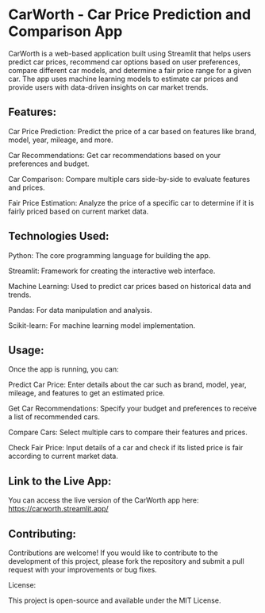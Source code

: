 # CarWorth - Car Price Prediction and Comparison App

CarWorth is a web-based application built using Streamlit that helps users predict car prices, recommend car options based on user preferences, compare different car models, and determine a fair price range for a given car. The app uses machine learning models to estimate car prices and provide users with data-driven insights on car market trends.

## Features:


Car Price Prediction: Predict the price of a car based on features like brand, model, year, mileage, and more.

Car Recommendations: Get car recommendations based on your preferences and budget.

Car Comparison: Compare multiple cars side-by-side to evaluate features and prices.

Fair Price Estimation: Analyze the price of a specific car to determine if it is fairly priced based on current market data.

## Technologies Used:


Python: The core programming language for building the app.

Streamlit: Framework for creating the interactive web interface.

Machine Learning: Used to predict car prices based on historical data and trends.

Pandas: For data manipulation and analysis.

Scikit-learn: For machine learning model implementation.


## Usage:


Once the app is running, you can:

Predict Car Price: Enter details about the car such as brand, model, year, mileage, and features to get an estimated price.

Get Car Recommendations: Specify your budget and preferences to receive a list of recommended cars.

Compare Cars: Select multiple cars to compare their features and prices.

Check Fair Price: Input details of a car and check if its listed price is fair according to current market data.

## Link to the Live App:

You can access the live version of the CarWorth app here: https://carworth.streamlit.app/

## Contributing:


Contributions are welcome! If you would like to contribute to the development of this project, please fork the repository and submit a pull request with your improvements or bug fixes.

License:


This project is open-source and available under the MIT License.
